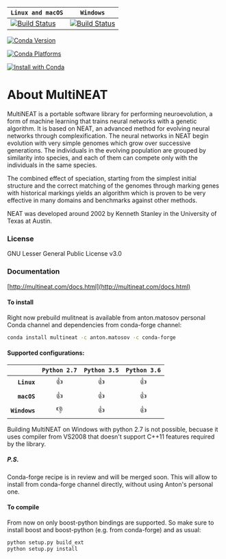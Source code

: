 | **`Linux and macOS`** | **`Windows`** |
|-----------------|---------------------|
| [![Build Status](https://travis-ci.org/MultiNEAT/MultiNEAT.svg?branch=master)](https://travis-ci.org/MultiNEAT/MultiNEAT) | [![Build Status](https://ci.appveyor.com/api/projects/status/yips7ifgdqfqvabt/branch/master?svg=true&passingText=master%20-%20OK)](https://ci.appveyor.com/project/anton-matosov/multineat-w3958) |

[![Conda Version](https://anaconda.org/anton.matosov/multineat/badges/version.svg)](https://anaconda.org/anton.matosov/multineat)

[![Conda Platforms](https://anaconda.org/anton.matosov/multineat/badges/platforms.svg)](https://anaconda.org/anton.matosov/multineat)

[![Install with Conda](https://anaconda.org/anton.matosov/multineat/badges/installer/conda.svg)](https://anaconda.org/anton.matosov/multineat)

# About MultiNEAT

MultiNEAT is a portable software library for performing neuroevolution, a form of machine learning that
trains neural networks with a genetic algorithm. It is based on NEAT, an advanced method for evolving
neural networks through complexification. The neural networks in NEAT begin evolution with very simple
genomes which grow over successive generations. The individuals in the evolving population are grouped
by similarity into species, and each of them can compete only with the individuals in the same species.

The combined effect of speciation, starting from the simplest initial structure and the correct
matching of the genomes through marking genes with historical markings yields an algorithm which
is proven to be very effective in many domains and benchmarks against other methods.

NEAT was developed around 2002 by Kenneth Stanley in the University of Texas at Austin.

### License

GNU Lesser General Public License v3.0 

### Documentation
[http://multineat.com/docs.html](http://multineat.com/docs.html)

#### To install

Right now prebuild mulitneat is available from anton.matosov personal Conda channel and dependencies from conda-forge channel:

  ```bash
  conda install multineat -c anton.matosov -c conda-forge
  ```

#### Supported configurations:

|                | **`Python 2.7`** | **`Python 3.5`** | **`Python 3.6`** |
|---------------:|:----------------:|:----------------:|:----------------:|
| **`Linux`**    |       👍         |       👍          |        👍        |
| **`macOS`**    |       👍         |       👍          |        👍        |
| **`Windows`**  |       👎         |       👍          |        👍        |

Building MultiNEAT on Windows with python 2.7 is not possible, becuase it uses compiler from VS2008 that doesn't support C++11 features required by the library.

##### P.S.

Conda-forge recipe is in review and will be merged soon. This will allow to install from conda-forge channel directly, without using Anton's personal one.

#### To compile

From now on only boost-python bindings are supported. So make sure to install boost and boost-python (e.g. from conda-forge) and as usual:

  ```bash
  python setup.py build_ext
  python setup.py install
  ```
